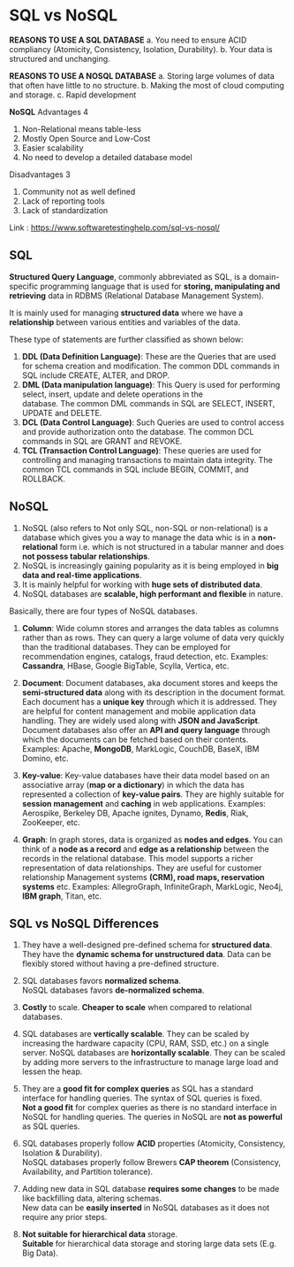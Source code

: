# SQL vs NoSQL

**REASONS TO USE A SQL DATABASE**
a. You need to ensure ACID compliancy (Atomicity, Consistency, Isolation, Durability).
b. Your data is structured and unchanging.

**REASONS TO USE A NOSQL DATABASE**
a. Storing large volumes of data that often have little to no structure.
b. Making the most of cloud computing and storage.
c. Rapid development

**NoSQL**
Advantages 4
1. Non-Relational means table-less
2. Mostly Open Source and Low-Cost
3. Easier scalability
4. No need to develop a detailed database model

Disadvantages 3
1. Community not as well defined
2. Lack of reporting tools
3. Lack of standardization

Link : https://www.softwaretestinghelp.com/sql-vs-nosql/

## SQL
**Structured Query Language**, commonly abbreviated as SQL, is a domain-specific programming language that is used for 
**storing, manipulating and retrieving** data in RDBMS (Relational Database Management System).

It is mainly used for managing **structured data** where we have a **relationship** between various entities and variables
of the data.

These type of statements are further classified as shown below:
1. **DDL (Data Definition Language)**: These are the Queries that are used for schema creation and modification. The common DDL 
   commands in SQL include CREATE, ALTER, and DROP.
2. **DML (Data manipulation language)**: This Query is used for performing select, insert, update and delete operations in the    
   database. The common DML commands in SQL are SELECT, INSERT, UPDATE and DELETE.
3. **DCL (Data Control Language)**: Such Queries are used to control access and provide authorization onto the database. The 
   common DCL commands in SQL are GRANT and REVOKE.
4. **TCL (Transaction Control Language)**: These queries are used for controlling and managing transactions to maintain data 
   integrity. The common TCL commands in SQL include BEGIN, COMMIT, and ROLLBACK.

## NoSQL

1. NoSQL (also refers to Not only SQL, non-SQL or non-relational) is a database which gives you a way to manage the data whic
   is in a **non-relational** form i.e. which is not structured in a tabular manner and does **not possess tabular relationships**.
2. NoSQL is increasingly gaining popularity as it is being employed in **big data and real-time applications**. 
3. It is mainly helpful for working with **huge sets of distributed data**. 
4. NoSQL databases are **scalable, high performant and flexible** in nature.

Basically, there are four types of NoSQL databases.

1. **Column**: Wide column stores and arranges the data tables as columns rather than as rows.
   They can query a large volume of data very quickly than the traditional databases. They can be employed for recommendation 
   engines, catalogs, fraud detection, etc.
   Examples: **Cassandra**, HBase, Google BigTable, Scylla, Vertica, etc.

2. **Document**: Document databases, aka document stores and keeps the **semi-structured data** along with its description
   in the document format. Each document has a **unique key** through which it is addressed. They are helpful for content management and mobile application data handling. They are widely used along with **JSON and JavaScript**. Document databases also offer an **API and query language** through which the documents can be fetched based on their contents.
   Examples: Apache, **MongoDB**, MarkLogic, CouchDB, BaseX, IBM Domino, etc.

3. **Key-value**: Key-value databases have their data model based on an associative array (**map or a dictionary**) in which
  the data has represented a collection of **key-value pairs**. They are highly suitable for **session management** and 
  **caching** in web applications.
  Examples: Aerospike, Berkeley DB, Apache ignites, Dynamo, **Redis**, Riak, ZooKeeper, etc.

4. **Graph**: In graph stores, data is organized as **nodes and edges**. You can think of a **node as a record** and 
   **edge as a relationship** between the records in the relational database. This model supports a richer representation
   of data relationships. They are useful for customer relationship Management systems **(CRM), road maps, reservation systems** 
   etc.
   Examples: AllegroGraph, InfiniteGraph, MarkLogic, Neo4j, **IBM graph**, Titan, etc.


## SQL vs NoSQL Differences
1. They have a well-designed pre-defined schema for **structured data**.	
   They have the **dynamic schema for unstructured data**. Data can be flexibly stored without having a pre-defined structure.

2. SQL databases favors **normalized schema**.	
   NoSQL databases favors **de-normalized schema**.

3. **Costly** to scale.	
   **Cheaper to scale** when compared to relational databases.

4. SQL databases are **vertically scalable**. They can be scaled by increasing the hardware capacity (CPU, RAM, SSD, etc.) on a 
   single   server.	
   NoSQL databases are **horizontally scalable**. They can be scaled by adding more servers to the infrastructure to manage large load 
   and lessen the heap.

5. They are a **good fit for complex queries** as SQL has a standard interface for handling queries. The syntax of SQL queries is 
   fixed. 	
   **Not a good fit** for complex queries as there is no standard interface in NoSQL for handling queries. The queries in 
   NoSQL are **not as powerful** as SQL queries.

6. SQL databases properly follow **ACID** properties (Atomicity, Consistency, Isolation & Durability).	
   NoSQL databases properly follow Brewers **CAP theorem** (Consistency, Availability, and Partition tolerance).

7. Adding new data in SQL database **requires some changes** to be made like backfilling data, altering schemas.	
   New data can be **easily inserted** in NoSQL databases as it does not require any prior steps.

8. **Not suitable for hierarchical data** storage.	
   **Suitable** for hierarchical data storage and storing large data sets (E.g. Big Data).
